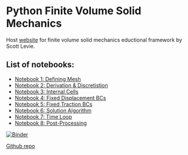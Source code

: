 <!-- This page is for temporary website -->

# Python Finite Volume Solid Mechanics 

Host [website](https://scottlevie97.github.io/pythonFVSolidMechanics/) for finite volume solid mechanics eductional framework by Scott Levie. 

## List of notebooks:

- [Notebook 1: Defining Mesh](https://nbviewer.org/github/scottlevie97/pythonFVSolidMechanics/blob/newBoundaryConditions/seperate_notebooks/_01_Defining_Mesh.ipynb?flush_cache=true)
- [Notebook 2: Derivation & Discretistion](https://nbviewer.org/github/scottlevie97/pythonFVSolidMechanics/blob/newBoundaryConditions/seperate_notebooks/_02_Derivation_Discretistion.ipynb?flush_cache=true)
- [Notebook 3: Internal Cells](https://nbviewer.org/github/scottlevie97/pythonFVSolidMechanics/blob/newBoundaryConditions/seperate_notebooks/_03_Internal_Cells.ipynb?flush_cache=true)
- [Notebook 4: Fixed Displacement BCs](https://nbviewer.org/github/scottlevie97/pythonFVSolidMechanics/blob/newBoundaryConditions/seperate_notebooks/_04_Fixed_Displacement_BCs.ipynb?flush_cache=true)
- [Notebook 5: Fixed Traction BCs](https://nbviewer.org/github/scottlevie97/pythonFVSolidMechanics/blob/newBoundaryConditions/seperate_notebooks/_05_Fixed_Traction_BCs.ipynb?flush_cache=true)
- [Notebook 6: Solution Algorithm](https://nbviewer.org/github/scottlevie97/pythonFVSolidMechanics/blob/newBoundaryConditions/seperate_notebooks/_06_Solution_Algorithm.ipynb?flush_cache=true)
- [Notebook 7: Time Loop](https://nbviewer.org/github/scottlevie97/pythonFVSolidMechanics/blob/newBoundaryConditions/seperate_notebooks/_07_Time_Loop.ipynb?flush_cache=true)
- [Notebook 8: Post-Processing](https://nbviewer.org/github/scottlevie97/pythonFVSolidMechanics/blob/newBoundaryConditions/seperate_notebooks/_08_Post-Processing.ipynb?flush_cache=true)

[![Binder](https://mybinder.org/badge_logo.svg)](https://mybinder.org/v2/git/https%3A%2F%2Fgithub.com%2Fscottlevie97%2FpythonFVSolidMechanics%2Ftree%2FnewBoundaryConditions%2Fseperate_notebooks/newBoundaryConditions?labpath=seperate_notebooks)

[Github repo](https://github.com/scottlevie97/pythonFVSolidMechanics) 
